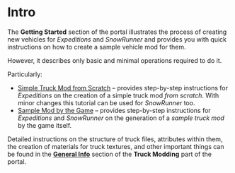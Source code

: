 # Intro

The **Getting Started** section of the portal illustrates the process of creating new vehicles for *Expeditions* and *SnowRunner* and provides you with quick instructions on how to create a sample vehicle mod for them.

However, it describes only basic and minimal operations required to do it.

Particularly:

-   [Simple Truck Mod from Scratch](./simple_truck_mod_from_scratch/overview.md) – provides step-by-step instructions for *Expeditions* on the creation of a simple truck mod _from scratch_. With minor changes this tutorial can be used for *SnowRunner* too. 
-   [Sample Mod by the Game](./sample_mod_by_the_game/overview.md) – provides step-by-step instructions for *Expeditions* and *SnowRunner* on the generation of a _sample truck mod_ by the game itself.

Detailed instructions on the structure of truck files, attributes within them, the creation of materials for truck textures, and other important things can be found in the [**General Info**](./../general_info/organization_of_files/file_naming.md) section of the **Truck Modding** part of the portal.


